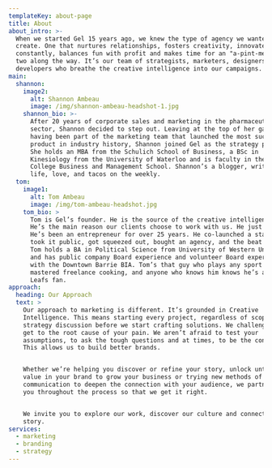 ```yaml
---
templateKey: about-page
title: About
about_intro: >-
  When we started Gel 15 years ago, we knew the type of agency we wanted to
  create. One that nurtures relationships, fosters creativity, innovates
  constantly, balances fun with profit and makes time for an "a-pint-ment" or
  two along the way. It’s our team of strategists, marketers, designers, and
  developers who breathe the creative intelligence into our campaigns. 
main:
  shannon:
    image2:
      alt: Shannon Ambeau
      image: /img/shannon-ambeau-headshot-1.jpg
    shannon_bio: >-
      After 20 years of corporate sales and marketing in the pharmaceutical
      sector, Shannon decided to step out. Leaving at the top of her game,
      having been part of the marketing team that launched the most successful
      product in industry history, Shannon joined Gel as the strategy partner.
      She holds an MBA from the Schulich School of Business, a BSc in
      Kinesiology from the University of Waterloo and is faculty in the Georgian
      College Business and Management School. Shannon’s a blogger, writing about
      life, love, and tacos on the weekly. 
  tom:
    image1:
      alt: Tom Ambeau
      image: /img/tom-ambeau-headshot.jpg
    tom_bio: >
      Tom is Gel’s founder. He is the source of the creative intelligence here.
      He’s the main reason our clients choose to work with us. He just gets it.
      He’s been an entrepreneur for over 25 years. He co-launched a startup,
      took it public, got squeezed out, bought an agency, and the beat goes on.
      Tom holds a BA in Political Science from University of Western University,
      and has public company Board experience and volunteer Board experience
      with the Downtown Barrie BIA. Tom’s that guy who plays any sport well, has
      mastered freelance cooking, and anyone who knows him knows he’s a die hard
      Leafs fan.  
approach:
  heading: Our Approach
  text: >
    Our approach to marketing is different. It’s grounded in Creative
    Intelligence. This means starting every project, regardless of scope, with a
    strategy discussion before we start crafting solutions. We challenge you. We
    get to the root cause of your pain. We aren’t afraid to test your
    assumptions, to ask the tough questions and at times, to be the contrarian.
    This allows us to build better brands.


    Whether we’re helping you discover or refine your story, unlock untapped
    value in your brand to grow your business or trying new methods of
    communication to deepen the connection with your audience, we partner with
    you throughout the process so that we get it right.


    We invite you to explore our work, discover our culture and connect with our
    story.
services:
  - marketing
  - branding
  - strategy
---
```


